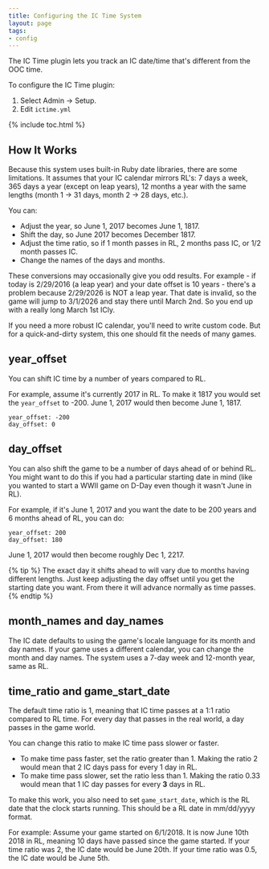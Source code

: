 ```yaml
---
title: Configuring the IC Time System
layout: page
tags:
- config
---
```


The IC Time plugin lets you track an IC date/time that's different from the OOC time.  

To configure the IC Time plugin:

1. Select Admin -> Setup.
2. Edit `ictime.yml`

{% include toc.html %}

## How It Works

Because this system uses built-in Ruby date libraries, there are some limitations.  It assumes that your IC calendar mirrors RL's: 7 days a week, 365 days a year (except on leap years), 12 months a year with the same lengths (month 1 -> 31 days, month 2 -> 28 days, etc.).  

You can:

* Adjust the year, so June 1, 2017 becomes June 1, 1817.
* Shift the day, so June 2017 becomes December 1817.
* Adjust the time ratio, so if 1 month passes in RL, 2 months pass IC, or 1/2 month passes IC.
* Change the names of the days and months.

These conversions may occasionally give you odd results.  For example - if today is 2/29/2016 (a leap year) and your date offset is 10 years - there's a problem because 2/29/2026 is NOT a leap year.  That date is invalid, so the game will jump to 3/1/2026 and stay there until March 2nd.  So you end up with a really long March 1st ICly.

If you need a more robust IC calendar, you'll need to write custom code.  But for a quick-and-dirty system, this one should fit the needs of many games.

## year_offset

You can shift IC time by a number of years compared to RL.

For example, assume it's currently 2017 in RL.  To make it 1817 you would set the `year_offset` to -200.  June 1, 2017 would then become June 1, 1817.

    year_offset: -200
    day_offset: 0

## day_offset

You can also shift the game to be a number of days ahead of or behind RL.  You might want to do this if you had a particular starting date in mind (like you wanted to start a WWII game on D-Day even though it wasn't June in RL).

For example, if it's June 1, 2017 and you want the date to be 200 years and 6 months ahead of RL, you can do:

    year_offset: 200
    day_offset: 180

June 1, 2017 would then become roughly Dec 1, 2217. 

{% tip %} 
The exact day it shifts ahead to will vary due to months having different lengths.  Just keep adjusting the day offset until you get the starting date you want.  From there it will advance normally as time passes.
{% endtip %}

## month_names and day_names

The IC date defaults to using the game's locale language for its month and day names.  If your game uses a different calendar, you can change the month and day names.  The system uses a 7-day week and 12-month year, same as RL.

## time_ratio and game_start_date

The default time ratio is 1, meaning that IC time passes at a 1:1 ratio compared to RL time.  For every day that passes in the real world, a day passes in the game world.  

You can change this ratio to make IC time pass slower or faster.  

* To make time pass faster, set the ratio greater than 1.  Making the ratio 2 would mean that 2 IC days pass for every 1 day in RL.
* To make time pass slower, set the ratio less than 1.  Making the ratio 0.33 would mean that 1 IC day passes for every **3** days in RL.

To make this work, you also need to set `game_start_date`, which is the RL date that the clock starts running.  This should be a RL date in mm/dd/yyyy format.

For example:  Assume your game started on 6/1/2018.  It is now June 10th 2018 in RL, meaning 10 days have passed since the game started.  If your time ratio was 2, the IC date would be June 20th.  If your time ratio was 0.5, the IC date would be June 5th.




